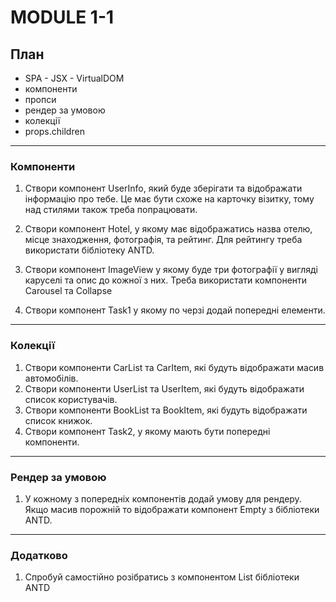 # MODULE 1-1

## План

- SPA - JSX - VirtualDOM
- компоненти
- пропси
- рендер за умовою
- колекції
- props.children

---

### Компоненти

1. Створи компонент UserInfo, який буде зберігати та відображати інформацію про тебе. Це має бути схоже на карточку візитку, тому над стилями також треба попрацювати.

1. Створи компонент Hotel, у якому має відображатись назва отелю, місце знаходження, фотографія, та рейтинг. Для рейтингу треба використати бібліотеку ANTD.

1. Створи компонент ImageView у якому буде три фотографії у вигляді каруселі та опис до кожної з них. Треба використати компоненти Carousel та Collapse

1. Створи компонент Task1 у якому по черзі додай попередні елементи.

---

### Колекції

1. Створи компоненти CarList та CarItem, які будуть відображати масив автомобілів.
1. Створи компоненти UserList та UserItem, які будуть відображати список користувачів.
1. Створи компоненти BookList та BookItem, які будуть відображати список книжок.
1. Створи компонент Task2, у якому мають бути попередні компоненти.

---

### Рендер за умовою

1. У кожному з попередніх компонентів додай умову для рендеру. Якщо масив порожній то відображати компонент Empty з бібліотеки ANTD.

---

### Додатково

1. Спробуй самостійно розібратись з компонентом List бібліотеки ANTD

